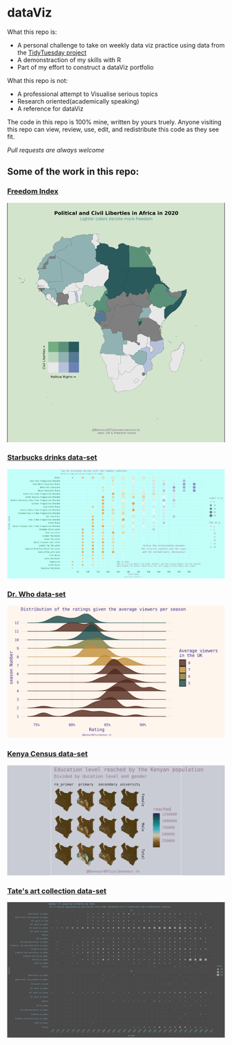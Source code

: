 # dataViz

What this repo is:

- A personal challenge to take on weekly data viz practice using data from the [TidyTuesday project](https://github.com/rfordatascience/tidytuesday)
- A demonstraction of my skills with R
- Part of my effort to construct a dataViz portfolio

What this repo is not:

- A professional attempt to Visualise serious topics
- Research oriented(academically speaking)
- A reference for dataViz

The code in this repo is 100% mine, written by yours truely. Anyone visiting this repo can view, review, use, edit, and redistribute this code as they see fit. 

*Pull requests are always welcome*

## Some of the work in this repo:

### [Freedom Index](https://github.com/rfordatascience/tidytuesday/blob/master/data/2022/2022-02-22/readme.md)
![week8-2022/2022-8-freedom.jpg](https://github.com/bennour007/tidy/blob/e96166e2b0d74f2407970a8dbbe0b290f36f67a0/week8-2022/2022-18-freedom.jpg)

### [Starbucks drinks data-set](https://github.com/rfordatascience/tidytuesday/blob/master/data/2021/2021-12-21/readme.md)
![week52-2021/starbucks_drinks.png](https://github.com/bennour007/tidy/blob/master/week52-2021/starbucks_drinks.png)

### [Dr. Who data-set](https://github.com/rfordatascience/tidytuesday/blob/master/data/2021/2021-11-23/readme.md)
![week48-2021/drwho.png](https://github.com/bennour007/tidy/blob/26f0000bd2f53cfd233d05f3959c3e853b41f862/week48-2021/drwho.png)

### [Kenya Census data-set](https://github.com/rfordatascience/tidytuesday/blob/master/data/2021/2021-01-19/readme.md)
![week4-2021/reached.png](https://github.com/bennour007/tidy/blob/21caaa640e2f613d13bbafaa76ceaae63c2aff70/week4-2021/reached.png)

### [Tate's art collection data-set](https://github.com/rfordatascience/tidytuesday/blob/master/data/2021/2021-01-12/readme.md)
![week3-2021/week3_plot_3.png](https://github.com/bennour007/tidy/blob/0cd444535659589cf692840411d7d2748dcf12b8/week3-2021/week3_plot_3.png)


